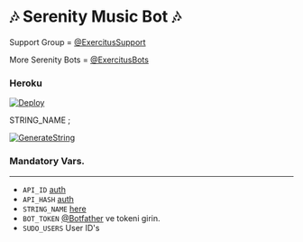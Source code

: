 <h1 align="centre">🎶 Serenity Music Bot 🎶</h1>

Support Group = [@ExercitusSupport](https://t.me/ExercitusSupport)

More Serenity Bots = [@ExercitusBots](https://t.me/ExercitusBots)

<h3 align="centre"> Heroku </h4>

[![Deploy](https://www.herokucdn.com/deploy/button.svg)](https://heroku.com/deploy?template=https://github.com/cancinconnnbot/ExercitusNewMusic)

STRING_NAME ;

[![GenerateString](https://img.shields.io/badge/repl.it-generateString-yellowgreen)](https://repl.it/@subinps/getStringName)

### Mandatory Vars. 
----------------------------------
   - `API_ID` [auth](https://my.telegram.org/auth)
   - `API_HASH` [auth](https://my.telegram.org/auth)
   - `STRING_NAME` [here](https://repl.it/@subinps/getStringName)
   - `BOT_TOKEN`  [@Botfather](https://t.me/botfather) ve tokeni girin. 
   - `SUDO_USERS` User ID's
